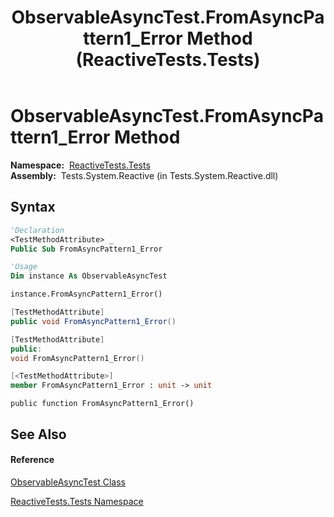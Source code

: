 ﻿---
title: ObservableAsyncTest.FromAsyncPattern1_Error Method  (ReactiveTests.Tests)
TOCTitle: FromAsyncPattern1_Error Method
ms:assetid: M:ReactiveTests.Tests.ObservableAsyncTest.FromAsyncPattern1_Error
ms:mtpsurl: https://msdn.microsoft.com/en-us/library/reactivetests.tests.observableasynctest.fromasyncpattern1_error(v=VS.103)
ms:contentKeyID: 36618979
ms.date: 06/28/2011
mtps_version: v=VS.103
f1_keywords:
- ReactiveTests.Tests.ObservableAsyncTest.FromAsyncPattern1_Error
dev_langs:
- CSharp
- JScript
- VB
- FSharp
- c++
---

# ObservableAsyncTest.FromAsyncPattern1\_Error Method

**Namespace:**  [ReactiveTests.Tests](hh289046\(v=vs.103\).md)  
**Assembly:**  Tests.System.Reactive (in Tests.System.Reactive.dll)

## Syntax

``` vb
'Declaration
<TestMethodAttribute> _
Public Sub FromAsyncPattern1_Error
```

``` vb
'Usage
Dim instance As ObservableAsyncTest

instance.FromAsyncPattern1_Error()
```

``` csharp
[TestMethodAttribute]
public void FromAsyncPattern1_Error()
```

``` c++
[TestMethodAttribute]
public:
void FromAsyncPattern1_Error()
```

``` fsharp
[<TestMethodAttribute>]
member FromAsyncPattern1_Error : unit -> unit 
```

``` jscript
public function FromAsyncPattern1_Error()
```

## See Also

#### Reference

[ObservableAsyncTest Class](hh314747\(v=vs.103\).md)

[ReactiveTests.Tests Namespace](hh289046\(v=vs.103\).md)

